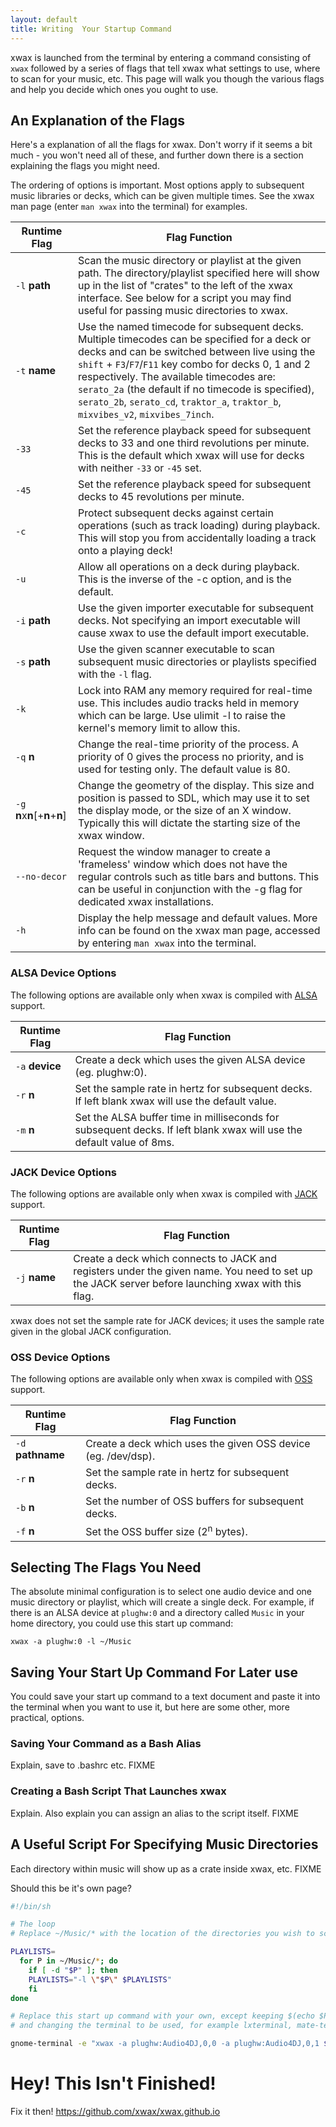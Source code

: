 ```yaml
---
layout: default
title: Writing  Your Startup Command
---
```


xwax is launched from the terminal by entering a command consisting of `xwax` followed by a series of flags that tell xwax what settings to use, where to scan for your music, etc. This page will walk you though the various flags and help you decide which ones you ought to use.

## An Explanation of the Flags

Here's a explanation of all the flags for xwax. Don't worry if it seems a bit much - you won't need all of these, and further down there is a section explaining the flags you might need.

The ordering of options is important. Most options apply to subsequent music libraries or decks, which can be given multiple times. See the xwax man page (enter `man xwax` into the terminal) for examples.

| Runtime Flag | Flag Function |
| ------------ | ------------- |
| `-l` __path__                  | Scan the music directory or playlist at the given path. The directory/playlist specified here will show up in the list of "crates" to the left of the xwax interface. See below for a script you may find useful for passing music directories to xwax. |
| `-t` __name__                  | Use the named timecode for subsequent decks. Multiple timecodes can be specified for a deck or decks and can be switched between live using the `shift` + `F3`/`F7`/`F11` key combo for decks 0, 1 and 2 respectively. The available timecodes are: `serato_2a` (the default if no timecode is specified), `serato_2b`, `serato_cd`, `traktor_a`, `traktor_b`, `mixvibes_v2`, `mixvibes_7inch`. |
| `-33`                          | Set the reference playback speed for subsequent decks to 33 and one third revolutions per minute. This is the default which xwax will use for decks with neither `-33` or `-45` set. |
| `-45`                          | Set the reference playback speed for subsequent decks to 45 revolutions per minute. |
| `-c`                           | Protect subsequent decks against certain operations (such as track loading) during playback. This will stop you from accidentally loading a track onto a playing deck! |
| `-u`                           | Allow all operations on a deck during playback. This is the inverse of the -c option, and is the default. |
| `-i` __path__                  | Use the given importer executable for subsequent decks. Not specifying an import executable will cause xwax to use the default import executable. |
| `-s` __path__                  | Use the given scanner executable to scan subsequent music directories or playlists specified with the `-l` flag. |
| `-k`                           | Lock into RAM any memory required for real-time use. This includes audio tracks held in memory which can be large. Use ulimit -l to raise the kernel's memory limit to allow this. |
| `-q` __n__                     | Change the real-time priority of the process. A priority of 0 gives the process no priority, and is used for testing only. The default value is 80. |
| `-g` **n**x**n**[+**n**+**n**] | Change the geometry of the display. This size and position is passed to SDL, which may use it to set the display mode, or the size of an X window. Typically this will dictate the starting size of the xwax window. |
| `--no-decor`                   | Request the window manager to create a 'frameless' window which does not have the regular controls such as title bars and buttons. This can be useful in conjunction with the -g flag for dedicated xwax installations. |
| `-h`                           | Display the help message and default values. More info can be found on the xwax man page, accessed by entering `man xwax` into the terminal. |

### ALSA Device Options

The following options are available only when xwax is compiled with [ALSA](http://www.alsa-project.org/main/index.php/Main_Page) support.

| Runtime Flag | Flag Function |
| ------------ | ------------- |
| `-a` __device__ | Create a deck which uses the given ALSA device (eg. plughw:0). |
| `-r` __n__ | Set the sample rate in hertz for subsequent decks. If left blank xwax will use the default value. |
| `-m` __n__ | Set the ALSA buffer time in milliseconds for subsequent decks. If left blank xwax will use the default value of 8ms. |

### JACK Device Options

The following options are available only when xwax is compiled with [JACK](http://jackaudio.org/) support.

| Runtime Flag | Flag Function |
| ------------ | ------------- |
| `-j` __name__ | Create a deck which connects to JACK and registers under the given name. You need to set up the JACK server before launching xwax with this flag. |

xwax does not set the sample rate for JACK devices; it uses the sample rate given in the global JACK configuration.

### OSS Device Options

The following options are available only when xwax is compiled with [OSS](http://en.wikipedia.org/wiki/Open_Sound_System) support.

| Runtime Flag | Flag Function |
| ------------ | ------------- |
| `-d` __pathname__ | Create a deck which uses the given OSS device (eg. /dev/dsp). |
| `-r` __n__ | Set the sample rate in hertz for subsequent decks. |
| `-b` __n__ | Set the number of OSS buffers for subsequent decks. |
| `-f` __n__ | Set the OSS buffer size (2<sup>n</sup> bytes). |

## Selecting The Flags You Need

The absolute minimal configuration is to select one audio device and one music directory or playlist, which will create a single deck. For example, if there is an ALSA device at `plughw:0` and a directory called `Music` in your home directory, you could use this start up command:

`xwax -a plughw:0 -l ~/Music`

## Saving Your Start Up Command For Later use

You could save your start up command to a text document and paste it into the terminal when you want to use it, but here are some other, more practical, options.

### Saving Your Command as a Bash Alias

Explain, save to .bashrc etc. FIXME

### Creating a Bash Script That Launches xwax

Explain. Also explain you can assign an alias to the script itself. FIXME

## A Useful Script For Specifying Music Directories

Each directory within music will show up as a crate inside xwax, etc. FIXME

Should this be it's own page?

```bash
#!/bin/sh

# The loop
# Replace ~/Music/* with the location of the directories you wish to scan FIXME

PLAYLISTS=
  for P in ~/Music/*; do
    if [ -d "$P" ]; then
    PLAYLISTS="-l \"$P\" $PLAYLISTS"
    fi
done

# Replace this start up command with your own, except keeping $(echo $PLAYLISTS) in place of the -l flag 
# and changing the terminal to be used, for example lxterminal, mate-terminal, etc instead of gnome-terminal.

gnome-terminal -e "xwax -a plughw:Audio4DJ,0,0 -a plughw:Audio4DJ,0,1 $(echo $PLAYLISTS)"

```


# Hey! This Isn't Finished!

Fix it then! https://github.com/xwax/xwax.github.io
